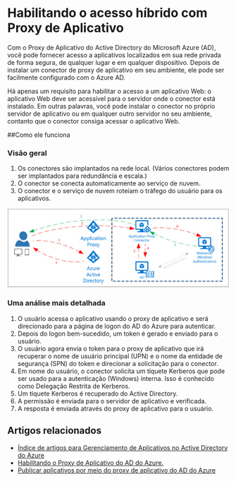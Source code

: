 <properties
	pageTitle="Habilitando o acesso híbrido com Proxy de Aplicativo| Microsoft Azure"
	description="Habilite o acesso a aplicativos em execução na sua rede privada de fora da sua rede pelo Active Directory do Azure."
	services="active-directory"
	documentationCenter=""
	keywords="acesso de aplicativo, Proxy de aplicativo, acesso híbrido"
	authors="femila"
	manager="stevenpo"
	editor=""/>

<tags
	ms.service="active-directory"
	ms.workload="identity"
	ms.tgt_pltfrm="na"
	ms.devlang="na"
	ms.topic="article"
	ms.date="02/10/2016"
	ms.author="femila"/>

# Habilitando o acesso híbrido com Proxy de Aplicativo
Com o Proxy de Aplicativo do Active Directory do Microsoft Azure (AD), você pode fornecer acesso a aplicativos localizados em sua rede privada de forma segura, de qualquer lugar e em qualquer dispositivo. Depois de instalar um conector de proxy de aplicativo em seu ambiente, ele pode ser facilmente configurado com o Azure AD.

Há apenas um requisito para habilitar o acesso a um aplicativo Web: o aplicativo Web deve ser acessível para o servidor onde o conector está instalado. Em outras palavras, você pode instalar o conector no próprio servidor de aplicativo ou em qualquer outro servidor no seu ambiente, contanto que o conector consiga acessar o aplicativo Web.

##Como ele funciona
### Visão geral
1. Os conectores são implantados na rede local. (Vários conectores podem ser implantados para redundância e escala.)
2. O conector se conecta automaticamente ao serviço de nuvem.
3. O conector e o serviço de nuvem roteiam o tráfego do usuário para os aplicativos.

 ![Diagrama do Proxy de Aplicativo do AzureAD](./media/active-directory-appssoaccess-whatis/azureappproxxy.png)

### Uma análise mais detalhada
1. O usuário acessa o aplicativo usando o proxy de aplicativo e será direcionado para a página de logon do AD do Azure para autenticar.
2. Depois do logon bem-sucedido, um token é gerado e enviado para o usuário.
3. O usuário agora envia o token para o proxy de aplicativo que irá recuperar o nome de usuário principal (UPN) e o nome da entidade de segurança (SPN) do token e direcionar a solicitação para o conector.
4. Em nome do usuário, o conector solicita um tíquete Kerberos que pode ser usado para a autenticação (Windows) interna. Isso é conhecido como Delegação Restrita de Kerberos.
5. Um tíquete Kerberos é recuperado do Active Directory.
6. A permissão é enviada para o servidor de aplicativo e verificada.
7. A resposta é enviada através do proxy de aplicativo para o usuário.

## Artigos relacionados
- [Índice de artigos para Gerenciamento de Aplicativos no Active Directory do Azure](active-directory-apps-index.md)
- [Habilitando o Proxy de Aplicativo do AD do Azure.](active-directory-application-proxy-enable.md#step-1-enable-application-proxy-in-azure-ad)
- [Publicar aplicativos por meio do proxy de aplicativo do AD do Azure](active-directory-application-proxy-publish.md)

<!---HONumber=AcomDC_0218_2016-->